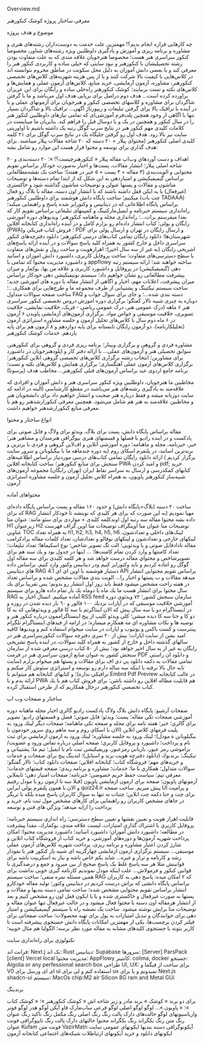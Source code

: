 Overview.md

معرفی ساختار پروژه کوشک کنکورهنر



موضوع و هدف پروژه


چه کارهایی قراره انجام بدیم؟!
مهمترین علت خدمت به دوست‌داران رشته‌های هنری و مشاوره و برنامه ریزی و آموزش و یادگیری داوطلبین ویژه رشته‌های شناور، مخصوصا کنکور سراسری هنر هست؛ مخصوصا هنرجویان علاقه مندی که به علت متفاوت بودن رشته تحصیلیشان با کنکورهنر و نبود سایتی که خیلی ساده و کاربردی کنکور هنر را معرفی کند و یا بعضی دانش آموزان به دلیل محل سکونت در مناطق محروم نتوانسته اند در کلاس‌هایی با کیفیت بالا شرکت کنند و یا از پس هزینه‌ شهریه‌های کلاس‌های تخصصی کنکورهنر، مشاوره، آزمون آزمایشی، خرید منابع، کلاس‌های آزمون عملی و همایش‌ها و کلاس‌های نکته و تست بربیایند؛ کوشک کنکورهنر راه‌حلی ساده و رایگان برای این عزیزان براورده کرده است…
هدف دوم دراصل برای برپایی هدف اول می‌باشد و ما با گرفتن شاگردان برای مشاوره و کلاسهای تخصصی کنکور و هنرجویان برای آزمونهای عملی و یا در آینده با ترافیک بالا برای گرفتن تبلیغات و ریپورتاژ اگهی… ترافیک بالا و شاگردان بسیار تنها با اگاهی از وجود همچین پلت‌فرم آموزشی‌ای که تمامی نیازهای داوطلبین کنکور هنر را در سال کنکور و همچنین در یک و یا دوسال قبل را فراهم کند. بنابریان ما میبایست در کلامات کلیدی مهم کنکور هنر در نتایج سرپ گوگل رتبه یک داشته باشیم تا اواوریتی سایت نیز بالا رود. هدف اول رو گرفتن جلیگاه یک در نتایج سرپ گوگل برای ۲۱ کلمه کلیدی اصلی کنکورهنر (محتوای پیلار + ۲۰ دسته که ۲۰ شاخه مقالات پیلار میباشند.
براي هدف گذاري براي توسعه و محتوا قرار هست اين موارد رو شامل بشه:

اهداف و دست آوردهاي وب‌اپ
مقاله پیلار « کنکورهنرچیست؟! »؛
۲۰ دسته‌بندی و ۲۰ شاخه اصلی پیلار؛
انتشار مقالات، پست‌ها و اخبار به‌صورت خودکار براساس تقویم محتوایی و الویت‌بندی (۳ مقاله + ۳ پست + ٥ خبر در هفته)؛
ساخت یک نقشه‌مطالعاتی براساس گیمیفیکیشن و امتیاز‌دهی به این شکل که از ابتدا تمام دسته‌ها و توصیحات متاشون و مقالات و پستها عنولن و توضیحات متاشون گذاشته شود و خاکستری (غیرفعال) یا یه ایکن قفل داشته باشند که با انتشار اون دسته، مقاله یا بلاگ رو فعال میکنیم؛
ساخت پايگاه دانش هوشمند براي داوطلبين كنكورهنر (چت بات TADAAA) براساس پایگاه اطلاعاتی که در دیتابیس و وکتورایز شده پاسخ و راهنمایی میکند؛
راه‌اندازی سیستم خبرنامه و ایمیل‌مارکتینگ و کمپینهای تبلیغاتی براساس تقویم کار که بعدا میفرستم برات…؛
راه‌اندازی مجله و ماهنامه کنکورهنر؛
ویديوهای دوره آموزشی رایگان و پولی؛
کتاب انتشار داده‌ام رو بزارم کامل و در آینده راه‌اندازی کتابخانه آفلاین (PWA)؛
فروش کتاب فیزیکی و PDF و ارسال رایگان در تهران و ارسال پولی برای شهرستان‌ها؛
دانلود رایگان تمامی کتاب‌های درسی کنکورهنر؛
دانلود دفترچه‌های کنکور سراسری داخل و خارج کشور به همراه کلید پاسخ سوالات و در آینده ارائه پاسخ‌های اشریحی رایگان (به غیر از سه سال اخیر)؛
اهرازهویت و ساخت رول و نقش‌های متفاوت با سطح دسترسی‌های متفاوت؛
ساخت پروفایل کاربری، داشبورد دانش اموزان و اساتید و داشبورد مدیریت محتوا که تمامی با appflowy ساخته خواهند شد؛
ارائه سیستم رتبه دهی (گیمیفیکیشن) در پروفایل و داشبورد کاربری و علاقه من یها، بوکمار و میزان پیشرفت مطالعاتی رو نشان خواهیم داد؛
سیستم نوتیفیکیشن دهی خودکار براساس میزان پیشرفت، اعلانات مهم، اخبار و اگاهی از انتشار مقاله یا دوره های اموزشی جدید؛
ساخت سیستم تیکتینگ و پشتیبانی از طرف مجموعه ما و طرح‌هایی برای همکاری…؛
ساخت صفحه سوالات متداول FAQ دسته بندی شده…؛ و جای برای سوال جواب و دوباره یه چیزی شبیه تالار کفتگو؛
برگزاری دوره اموزش دروس تخصصی کنکور سراسری هنر ۶ ماهه (درک عمومی هنر، درک عمومی ریاضی - فزیک، خلاقیت نمایشی، خلاقیت تصویری، خلاقیت موسیقی و خواص مواد.
برگزاری آزمون‌های آزمایشی پاویدن ۶ آزمون در ۶ ماه دوم سال با کلاس‌های تحلیل آزمون و جلسه مشاوره استراتژی آزمون (تحلیلکارنامه)، دو آزمون رایگان تابستانه برای پایه دوازدهم و ۸ آزمون هم برای پایه یازدهم.
خدمات کوشک کنکورهنر

مشاوره فردی و گروهی و برگزاری وبینار؛
برنامه ریزی فردی و گروهی برای کنکورهنر، سوابق تحصیلی هنر و آزمون‌های عملی… با ارائه دفتر کار و اپلودهنرجویان در داشبورد برای مشاورین؛
انتخاب رشته
برگزاری کلاس‌های تخصصی گروهی انلاین کنکورهنر؛
برگزاری کلاس‌های آزمون عملی آهنگسازی؛
برگزاری همایش و کلاس‌های نکته و تست؛
برنامه جامع اردوی عید براساس آزمون‌های قبلی کنکورهنر…
مخاطب هدف (پرسونا)

مخاطبین ما هنرجویان، داوطلبین ویژه کنکور سراسری هنر و دانش آموزان و افرادی که علاقه‌مند به یادگیری رشته‌های هنر می‌باشند در مقطع کارشناسی (البته در ادامه که سایت دوزبانه میشه و فقط درباره هنر صحبت و انتشار خواهیم داد برای دانشجویان هنر و مخاطبین علاقه‌مند به هنر هم شامل می‌شود. همچنین معرفی کنکورارشدهنر رو هم با معرفی منایع کنکورارشدهنر خواهیم داشت.

انواع ساختار و محتوا

مقاله براساس پایگاه دانش، پست برای بلاگ، ویدئو برای ولاگ و فایل صوتی برای پادکست و در اینده رادیو با فصلها و قسمتهای هنری بیوگرافی هنرمندان و مشاهیر هنر؛
خبر، خبرنامه، مجله و ماهنامه؛
دوره آموزشی آنلاین و اف‌لاین گروهی و فردی با برترین و برندترین اساتید، در پلتفرم اسکای روم (یه دوره چندماهه ما با بیگبلو‌باتن و سرور سایت برگزار کردیم ) 
ارائه دانلود رایگان تمامی کتاب‌های درسی موردنیاز براساس اطلاعیه‌های سنجش برای منابع کنکورهنر؛
ساخت کتابخانه افلاین PWA و امبد کردن pdf;
خرید کتابهای کمکدرسی و ارسال به سراسر نقاط ایران (تهران رایگان)
مجموعه آزمون‌های شبیه‌ساز کنکورهنر پاویون، به همراه کلاس تحلیل آزمون و جلسه مشاوره استراتژی آزمون 

محتواهای آماده

ساخت ۲۰ دسته (بلاگ+پایگاه دانش) و حدود ۱۶۰ مقاله و پست براساس پایگاه داده‌ای که برای RAG مهیا نمودیم (به این صورت که برای هر کلیدی که نوبتشه تا خودکار انتشار داده بشه محتوا مقاله سه رتبه اول اوندکلمه کلیدی + مواردی برای سئو مانند:
عنوان متا H1
زیرعنوان H2
توضیحات متا 
عنوان متا اوپنگراف
توضیحات متا اوپن گراف
فهرست عناوین TOC به همراه تعداد h1, h2, h3, h4, h5, h6
لینک‌های داخلی و تعدادشون، لینکهای خارجی و تعدادشون و لینکهای نوفالو و تعدادشان،
تعداد کلمات مقاله
برادکرامب مقاله
تادادفایل صوتی و یا ویدئویی؛
الت تگ تصویر شاخص؛
نوع اسکیماها؛
تعداد تبلیغات؛
تعداد کامنتها و وارد کردن تمام کامنت‌ها؛ 
…
اينها در جدول بود و 
يك سند هم براي تصويرشاخص و محتواي مقاله درست خواهد شد و هر كلمه كليدي براي سه مقاله اول گوگل رو اماده كرديم و بايد وكتورايز كنيم ودر ديتابيس وكتور وارد كنيم.
براساس داده هاي ديتابيس RAG دستيار هوشمند با اوپن اي اي 4.1 API براساس تقويم محتوايي انتشار ميدهد مقالات و ب پستها و اخبار را… الويت بندي مقالات مشخص شده و براساس تعداد در هفته راحت مشخص ميشود فقط بايد روز اول انتشار رو بدونم؛
پس تقريبا براي يك سال محتوا براي انتشار هست ما يك ماه يا دوماه يك بار تمام داده هارو براي سيستم RAG آماده ميكنيم.
اتسال اخبار به RSS feed سازمان سنجش كشور؛
٧٢ ويدئوي دوره آموزشي خلاقيت موسيقي كه در آپارات نزديك ١٠٠ فالور و ٦٠ بار ديده شدن در روزه و در اينستاگرام دو يا سه سال پيش كه الان اينتاگرتم با سه كا فالور و ويدئوهايي كه به كا دو كا و حتا سه كا ديده ميشن؛
كلي ويدئو كليپ از پيج اينستاگراممون درباره كنكور هنر و توصيه ها و نكات مشاوره اي مه همكارم ميسازه؛ در ازامه از فيدهاي اينستاگرام تلگرام پينترست و كست باكس و يوتيوب و اپارات در سايت ميخوام استفاده كنم و ويدىوها كافيه امبد بشن از سايت اپارات؛
بيش از ٢٠ سري دفترچه سوالات كنكورسراسري هنر در سالهاي گذشته داخل و خارج از كشور به همراه كليد سوالات، در اينده پاسخ تشريحي رايگان به غير از يه سال اخير خواهد بود؛
بيش از ٥٠ كتاب درسي معرفي شده از سازمان سنجش كشور به عنوان منابع ازمون سراسري هنر در فرمت PDF و دانلود ان راستي تمامي مقالات به دكمه دانلود پي دي اف براي مقالات و پستها هم ميخوام بزارم (سايت تابه حال بالا نرفته با اينكه سه ساله دارم رو توسعه و استراتژي سئوش كار ميكنم و ترافيكي نداره)؛ و كتابهاي كتابخانه هم ميتوانم با Embrd Pdf Preview  در غالب كتابخانه ارائه بدم و با PWA هم قابليت مطاله افلاين رو داشته باشن؛
براي فروش كتاب هم با يك كتاب تخصصي كنكورهنر درحال همكاريم كه از طرحن استقبال كرده.

ساختار و صفحات وب اپ

صفحات آرشيو:
پايگاه دانش
بلاگ
ولاگ
پادكست
راديو
گالري 
اخبار
مجله
ماهنانه
دوره آموزشي
صفحات تكي
مقاله؛
پست؛
ويدئو؛
فايل صوتي؛
فصل و قسمتهاي راديو؛
تصوير براي گالري؛ خبر؛ هفته نامه براي مجله و صفحه تكي ماهنامه؛ 
صفحات ديگر
لينك ورود به پليت فرمهاي كلاس انلاين (الان با اسكاي روم و سه ماهم روي سرور خودمون با بيگبلوباتن ة مودل)؛
لينك ورود به جلسه مشاوره؛
لينك ورود به ازمون ازمايشي براي ثبت نام و پرداخت؛
داشبورد و پروفايل كاربري؛
صفحه اصلي
درباره
تماس
ورود و عضويت/براموشي رمز عبور، بازيابي رمزعبور، وريفيكيشن ثبت نام با ايميل؛
تيم ما؛
پشتيباني و تيكينگ؛
برندبوك (دانلود دفترچه هويت برند و استايل)؛
لندينگ پيج براي صفحات و خدمات و خريدهاي مهم؛
فروشگاه كتاب؛
كتابخانه افلاين؛
صفحات دانلود كتاب؛
تالار گفتگو؛
سوالات متداول؛
همكاري با ما؛
خدمات؛
مشاوره و برنامه ريدي؛
صفحه قيمتهاي خدمات؛
معرفي تيم؛
سياست حفظ حريم خصوصي؛
خبرنامه؛
صفحات امتياز دهي؛
تايملاين آزمونهاي پاويون؛
صفحه براي ازمون ازمايشي پاويون (قبلا سه تا ازمون رو با مودل رفتيم و الان با همون پلتفرم پولي ايراني quiz24.ir پيش ميريم.
ساخت صفحه UI و پرامپت برای چت و حتا دکمه چت انلاین؛
چتبات نه تنها به سوال کاربران پاسخ میده بلکه با تریگر در جاهای مشخص کاربران رو راهنمایی برای کارهای مشخص مول ثبت نام، خرید و پرداخت را ارايه میدهد؛
ويژگي هاي فني و توسعه

قابليت اهراز هويت و تعيين نقشها و تعيين سطح دسترسي؛
راه اندازي سيستم خبرنامه؛
پروفايل كاربري با اشتراك گذاري امتيازات، ليست علاقه مندي، بوكمارك، مقدا پيشرفت در مطالعه؛ 
داشبورد دانش آموزان؛
داشبورد اساتيد؛
داشبورد مديريت محتوا؛
امكان پرداخت شهريه آزمو‌ن‌ها و دوره‌هاي آموزشي، و خرید کتاب از فروشگاه کتاب انلاین و شارژ کردن اعتبار مشاوره و برنامه ریزی، پرداخت شهریه کلاس‌های آزمون عملی موسیقی…
سیستم برگزاری ازمون ازمایشی چهارگزینه ای شبیه یاز کنکور هنر با نمودار رشد و کارنامه و تراز و غیره… شاید یکم خاص باشه و نیاز به اسکریپت باشه برای قوانینش مثلا هر سه پاسخ غلط یک پاسخ صحیح از بین میرود و جمع و درصدگیری با قوانین کنکور و فرمولاش… علت اینکه مودل نموندیم کارنامه گیری خوبی نداشت برای همین مسئله نمره منفی؛
ساخت سیستم RAG که ۲ امکان میده:
پاسخ دهی به کاربران براساس پایگاه دانشی که براش درست کردیم در دیتابیس وکتور؛
تولید مقاله خودکارو انتشار براساس تقویم محتوایی مشخص شده؛
ساخت تمامی دسته بندیها و مقالات و پستها به صورت غیرفعال و خاکستری شده و یا با ایکون قفل اون رو مشخص کنیم و بعد از انتشار هرمقاله اون دسته یا محتوا فعال میشود و در حالت غیرفعال تنها عنوان مقاله و توضیحات متا برایش نوشته میشود.
ساخت یک نصشه راه با سیستم گیمیفیکیشن و امتیاز دهی برای خوانندگان و تبدیل امتیازات به پول برای تهیه محصولات؛ 
ساخت صفحاتی برای فیلتر کردن برچسب‌ها،
یکی از مهمترین امکانات پایگاه دانش جستجوی پیشرفته است تا کاربر بتونه با جستجوی کلیدهای مشابه به مقاله مورد نظر برسه؛ الگولیا هم مثال خوبیه؛

تکنولوژی برای راه‌اندازی سایت


فرانت اند: Next.j
بک اند: Rust
دیتابیس: Supabase
سرورها:
[Server] ParsPack
[client] Vercel
local
مدیریت محتوا: AppFlowy
کانتینر: colima, docker
جستجو: Algolia or any perfessional search box
طراحی UI, UX: برای ساخت از فیگما و V0 ای ای ورسل برای ui استفاده کنم و لی برای ux نمیدونم و یا برای Next.js shadcn-ui
سیستم: MacOs chip:M2 air Silicon 8G ram and Metal GUi

برندینگ

برای دو برند « کوشک » برند مادر و زیر شاخه اش « کوشک کنکورهنر »؛ « کوشک کتاب »؛ « پاویون »…
لوگو
 لوگو اصلی
 لوگو فرعی
 ساب‌مارک
 فاو آیکن
 لوگو هدر
 لوگو فوتر
 واریاسیونهای لوگو
 حالت‌های دارک
پالت رنگ
 رنگ اصلی
 رنگ مکمل
 رنگ تاکید
 رنگ عنوان
 رنگ متن
 رنگ بکگراند
 رنگ بکگراند محتوا
 حالتهای دارک پالت رنگ
تایپوگرافی
فونت عنوان Kufam
فونت متن VazirMatn
آیکونوگرافی
 دسته بندیها
 ایکونهای عمومی سایت
 ایکونهای دانلود و خرید
 آیکونهای ارتباطلات
 شبکه‌های اجتماعی
 کتابخانه
 آزمون






